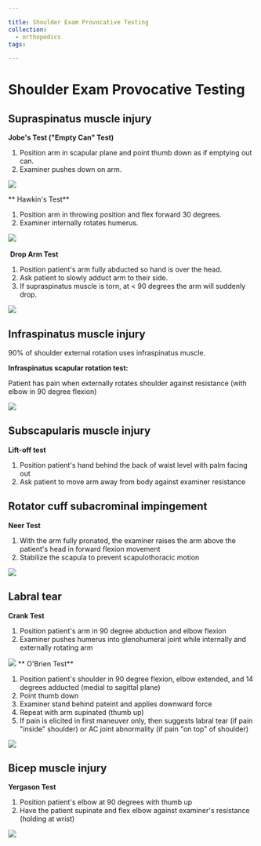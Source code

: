```yaml
---

title: Shoulder Exam Provocative Testing
collection:
  - orthopedics
tags:

---
```


# Shoulder Exam Provocative Testing

## Supraspinatus muscle injury

**Jobe's Test ("Empty Can" Test)**

1.  Position arm in scapular plane and point thumb down as if emptying out can.
2.  Examiner pushes down on arm.

![](https://d2p53dh3qxfm0x.cloudfront.net/uploads/img/1jx/5/m/6f4f5ebc-9af1-59a7-9929-b7648106e9c3/640.png)

**
Hawkin's Test**
1.  Position arm in throwing position and flex forward 30 degrees.
2.  Examiner internally rotates humerus.

![](https://d2p53dh3qxfm0x.cloudfront.net/uploads/img/1jx/5/m/5d41272c-22bd-578e-a8c2-869195a17115/640.png)      

 **Drop Arm Test**

1.  Position patient's arm fully abducted so hand is over the head.
2.  Ask patient to slowly adduct arm to their side.
3.  If supraspinatus muscle is torn, at &lt; 90 degrees the arm will suddenly drop.

![](https://d2p53dh3qxfm0x.cloudfront.net/uploads/img/1jx/5/m/05762f8e-0ff4-5c37-860a-0d3889fb1a80/640.png)

## Infraspinatus muscle injury

90% of shoulder external rotation uses infraspinatus muscle. 

**Infraspinatus scapular rotation test:**

Patient has pain when externally rotates shoulder against resistance (with elbow in 90 degree flexion)

![](https://d2p53dh3qxfm0x.cloudfront.net/uploads/img/1jx/5/m/3ca456e9-f3fb-5e42-90a7-17e42ba55919/640.png)

## Subscapularis muscle injury

**Lift-off test**

1.  Position patient's hand behind the back of waist level with palm facing out
2.  Ask patient to move arm away from body against examiner resistance

## Rotator cuff subacrominal impingement

**Neer Test**

1.  With the arm fully pronated, the examiner raises the arm above the patient's head in forward flexion movement
2.  Stabilize the scapula to prevent scapulothoracic motion

![](https://d2p53dh3qxfm0x.cloudfront.net/uploads/img/1jx/5/m/34ff67e2-ade8-53f1-bc13-7327eaf8f3d6/640.png)

## Labral tear

**Crank Test**

1.  Position patient's arm in 90 degree abduction and elbow flexion
2.  Examiner pushes humerus into glenohumeral joint while internally and externally rotating arm

![](https://d2p53dh3qxfm0x.cloudfront.net/uploads/img/1jx/5/m/c7aefa9f-b304-51a2-8bcd-6c7fc036c03c/640.png) **
O'Brien Test**
1.  Position patient's shoulder in 90 degree flexion, elbow extended, and 14 degrees adducted (medial to sagittal plane)
2.  Point thumb down
3.  Examiner stand behind pateint and applies downward force
4.  Repeat with arm supinated (thumb up)
5.  If pain is elicited in first maneuver only, then suggests labral tear (if pain "inside" shoulder) or AC joint abnormality (if pain "on top" of shoulder)

![](https://d2p53dh3qxfm0x.cloudfront.net/uploads/img/1jx/5/m/c98638d5-e024-5233-b8fc-6ae4892034ed/640.png)

## Bicep muscle injury

**Yergason Test**

1.  Position patient's elbow at 90 degrees with thumb up
2.  Have the patient supinate and flex elbow against examiner's resistance (holding at wrist)

![](https://d2p53dh3qxfm0x.cloudfront.net/uploads/img/1jx/5/m/e82d0333-e7d3-5698-8e9b-728f55b0e531/640.png)
